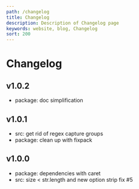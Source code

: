 ```yaml
---
path: /changelog
title: Changelog
description: Description of Changelog page
keywords: website, blog, Changelog
sort: 200
---
```


# Changelog


## v1.0.2

* package: doc simplification

## v1.0.1

* src: get rid of regex capture groups
* package: clean up with fixpack

## v1.0.0

* package: dependencies with caret
* src: size < str.length and new option strip fix #5
